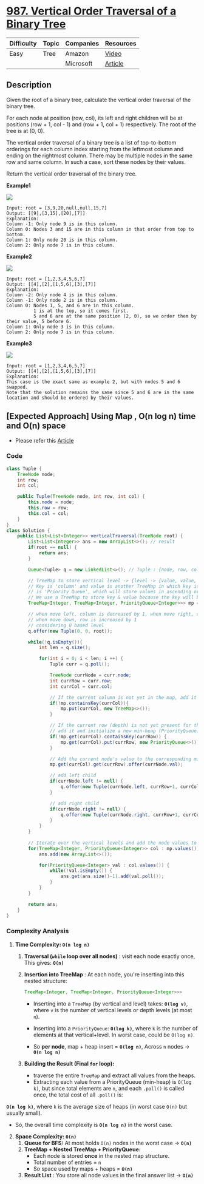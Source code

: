 # [987. Vertical Order Traversal of a Binary Tree](https://leetcode.com/problems/vertical-order-traversal-of-a-binary-tree/description/)

| Difficulty | Topic | Companies | Resources                                                                  |
| ---------- | ----- | --------- | -------------------------------------------------------------------------- |
| Easy       | Tree  | Amazon    | [Video](https://youtu.be/q_a6lpbKJdw)                                      |
|            |       | Microsoft | [Article](https://www.geeksforgeeks.org/vertical-order-traversal-of-binary-tree-using-map/) |

## Description

Given the root of a binary tree, calculate the vertical order traversal of the binary tree.

For each node at position (row, col), its left and right children will be at positions (row + 1, col - 1) and (row + 1, col + 1) respectively. The root of the tree is at (0, 0).

The vertical order traversal of a binary tree is a list of top-to-bottom orderings for each column index starting from the leftmost column and ending on the rightmost column. There may be multiple nodes in the same row and same column. In such a case, sort these nodes by their values.

Return the vertical order traversal of the binary tree.

**Example1**

![](https://assets.leetcode.com/uploads/2021/01/29/vtree1.jpg)

```
Input: root = [3,9,20,null,null,15,7]
Output: [[9],[3,15],[20],[7]]
Explanation:
Column -1: Only node 9 is in this column.
Column 0: Nodes 3 and 15 are in this column in that order from top to bottom.
Column 1: Only node 20 is in this column.
Column 2: Only node 7 is in this column.
```

**Example2**

![](https://assets.leetcode.com/uploads/2021/01/29/vtree2.jpg)

```
Input: root = [1,2,3,4,5,6,7]
Output: [[4],[2],[1,5,6],[3],[7]]
Explanation:
Column -2: Only node 4 is in this column.
Column -1: Only node 2 is in this column.
Column 0: Nodes 1, 5, and 6 are in this column.
          1 is at the top, so it comes first.
          5 and 6 are at the same position (2, 0), so we order them by their value, 5 before 6.
Column 1: Only node 3 is in this column.
Column 2: Only node 7 is in this column.
```

**Example3**

![](https://assets.leetcode.com/uploads/2021/01/29/vtree3.jpg)

```
Input: root = [1,2,3,4,6,5,7]
Output: [[4],[2],[1,5,6],[3],[7]]
Explanation:
This case is the exact same as example 2, but with nodes 5 and 6 swapped.
Note that the solution remains the same since 5 and 6 are in the same location and should be ordered by their values.
```

## [Expected Approach] Using Map , O(n log n) time and O(n) space

* Please refer this [Article](https://www.geeksforgeeks.org/vertical-order-traversal-of-binary-tree-using-map/)

### Code
```java
class Tuple {
    TreeNode node;
    int row;
    int col;

    public Tuple(TreeNode node, int row, int col) {
        this.node = node;
        this.row = row;
        this.col = col;
    }
}
class Solution {
    public List<List<Integer>> verticalTraversal(TreeNode root) {
        List<List<Integer>> ans = new ArrayList<>(); // result
        if(root == null) {
            return ans;
        }

        Queue<Tuple> q = new LinkedList<>(); // Tuple : {node, row, col}

        // TreeMap to store vertical level -> {level -> {value, value, ....}}
        // Key is 'column' and value is another TreeMap in which key is the 'row' and value 
        // is 'Priority Queue', which will store values in ascending order if multiple values are in the same row of the column
        // We use a TreeMap to store key & value because the key will be sorted in ascending order
        TreeMap<Integer, TreeMap<Integer, PriorityQueue<Integer>>> mp = new TreeMap<>();

        // when move left, column is decreased by 1, when move right, column is increased by 1
        // when move down, row is increased by 1
        // considering 0 based level
        q.offer(new Tuple(0, 0, root)); 

        while(!q.isEmpty()){ 
            int len = q.size();

            for(int i = 0; i < len; i ++) {
                Tuple curr = q.poll();

                TreeNode currNode = curr.node;
                int currRow = curr.row;
                int currCol = curr.col;

                // If the current column is not yet in the map, add it and initialize a new TreeMap for row
                if(!mp.containsKey(currCol)){
                    mp.put(currCol, new TreeMap<>());
                }

                // If the current row (depth) is not yet present for this column, 
                // add it and initialize a new min-heap (PriorityQueue) to store node values in ascending order
                if(!mp.get(currCol).containsKey(currRow)) {
                    mp.get(currCol).put(currRow, new PriorityQueue<>());
                }

                // Add the current node's value to the corresponding min-heap
                mp.get(currCol).get(currRow).offer(currNode.val);

                // add left child
                if(currNode.left != null) {
                    q.offer(new Tuple(currNode.left, currRow+1, currCol-1));
                }

                // add right child
                if(currNode.right != null) {
                    q.offer(new Tuple(currNode.right, currRow+1, currCol+1)); 
                }
            }
        }
        
        // Iterate over the vertical levels and add the node values to the result list
        for(TreeMap<Integer, PriorityQueue<Integer>> col : mp.values()) {
            ans.add(new ArrayList<>());

            for(PriorityQueue<Integer> val : col.values()) {
                while(!val.isEmpty()) {
                    ans.get(ans.size()-1).add(val.poll());
                }   
            }
        }

        return ans; 
    }
}
```
### Complexity Analysis

1. **Time Complexity: `O(n log n)`**

    1. **Traversal (`while` loop over all nodes)** : visit each node exactly once, This gives: **`O(n)`**
    2. **Insertion into TreeMap** : At each node, you're inserting into this nested structure:
       ```java
       TreeMap<Integer, TreeMap<Integer, PriorityQueue<Integer>>>
       ```
       * Inserting into a `TreeMap` (by vertical and level) takes: **`O(log v)`**, where `v` is the number of vertical levels or depth levels (at most `n`).

       * Inserting into a `PriorityQueue`: **`O(log k)`**, where `k` is the number of elements at that vertical+level. In worst case, could be `O(log n)`.
    
       * So **per node**, map + heap insert = **`O(log n)`**, Across `n` nodes → **`O(n log n)`**

    3. **Building the Result (Final `for` loop):**
        * traverse the entire `TreeMap` and extract all values from the heaps.
        * Extracting each value from a PriorityQueue (min-heap) is `O(log k)`, but since total elements are `n`, and each `.poll()` is called once, the total cost of all `.poll()` is:
  
**`O(n log k)`**, where `k` is the average size of heaps (in worst case `O(n)` but usually small).

- So, the overall time complexity is **`O(n log n)`** in the worst case.


2. **Space Complexity: `O(n)`**
    1. **Queue for BFS:** At most holds `O(n)` nodes in the worst case → **`O(n)`**
    2. **TreeMap + Nested TreeMap + PriorityQueue:**
        - Each node is stored **once** in the nested map structure.
        - Total number of entries = `n`
        - So space used by maps + heaps = **`O(n)`**
    3. **Result List** : You store all node values in the final answer list → **`O(n)`**
